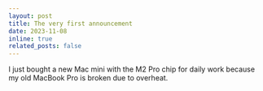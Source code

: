 ```yaml
---
layout: post
title: The very first announcement
date: 2023-11-08
inline: true
related_posts: false
---
```


I just bought a new Mac mini with the M2 Pro chip for daily work because my old MacBook Pro is broken due to overheat.
